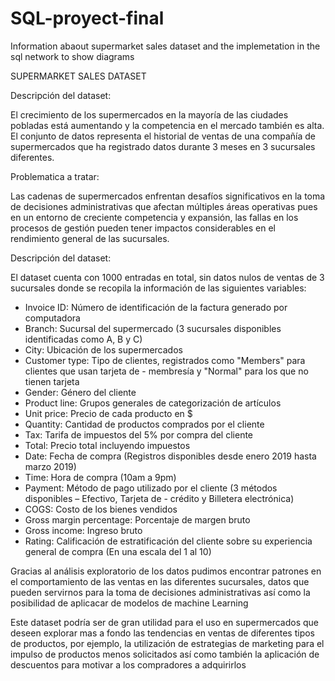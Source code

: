 # SQL-proyect-final
Information abaout supermarket sales dataset and the implemetation in the sql network to show diagrams 

SUPERMARKET SALES DATASET

Descripción del dataset:

El crecimiento de los supermercados en la mayoría de las ciudades pobladas está aumentando
y la competencia en el mercado también es alta. El conjunto de datos representa el historial
de ventas de una compañía de supermercados que ha registrado datos durante 3 meses en 3 sucursales diferentes.

Problematica a tratar:

Las cadenas de supermercados enfrentan desafíos significativos en la toma de decisiones administrativas que afectan múltiples áreas operativas pues en un entorno de creciente competencia y expansión, las fallas en los procesos de gestión pueden tener impactos considerables en el rendimiento general de las sucursales. 

Descripción del dataset:

El dataset cuenta con 1000 entradas en total, sin datos nulos de ventas de 3 sucursales donde se recopila la información de las siguientes variables:

- Invoice ID: Número de identificación de la factura generado por computadora
- Branch: Sucursal del supermercado (3 sucursales disponibles identificadas como A, B y C)
- City: Ubicación de los supermercados
- Customer type: Tipo de clientes, registrados como "Members" para clientes que usan tarjeta de - membresía y "Normal" para los que no tienen tarjeta
- Gender: Género del cliente
- Product line: Grupos generales de categorización de artículos 
- Unit price: Precio de cada producto en $
- Quantity: Cantidad de productos comprados por el cliente
- Tax: Tarifa de impuestos del 5% por compra del cliente
- Total: Precio total incluyendo impuestos
- Date: Fecha de compra (Registros disponibles desde enero 2019 hasta marzo 2019)
- Time: Hora de compra (10am a 9pm)
- Payment: Método de pago utilizado por el cliente (3 métodos disponibles – Efectivo, Tarjeta de - crédito y Billetera electrónica)
- COGS: Costo de los bienes vendidos
- Gross margin percentage: Porcentaje de margen bruto
- Gross income: Ingreso bruto
- Rating: Calificación de estratificación del cliente sobre su experiencia general de compra
  (En una escala del 1 al 10)

Gracias al análisis exploratorio de los datos pudimos encontrar patrones en el comportamiento de las ventas en las diferentes sucursales, datos que pueden servirnos para la toma de decisiones administrativas así como la posibilidad de aplicacar de modelos de machine Learning 

Este dataset podría ser de gran utilidad para el uso en supermercados que deseen explorar mas a fondo las tendencias en ventas de diferentes tipos de productos, por ejemplo, la utilización de estrategias de marketing para el impulso de productos menos solicitados así como también la aplicación de descuentos para motivar a los compradores a adquirirlos
